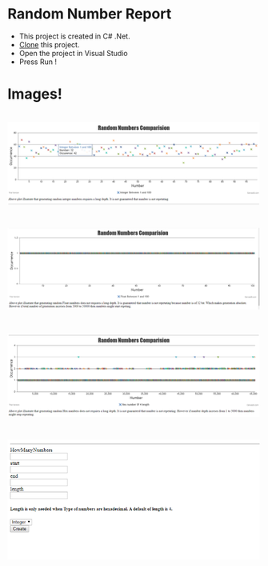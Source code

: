 # Random Number Report
  - This project is created in C# .Net.
  - [Clone](https://github.com/allTheRath/Random-Numbers-Chart.git) this project.
  - Open the project in Visual Studio 
  - Press Run !

# Images!
  # [![Integer Random Number Chart](/Images/Integer.PNG)](https://github.com/allTheRath/Random-Numbers-Chart)
  
  # [![Float Random Number Chart](/Images/Float.PNG)](https://github.com/allTheRath/Random-Numbers-Chart)
  
  # [![Hex Random Number Chart](/Images/Hex.PNG)](https://github.com/allTheRath/Random-Numbers-Chart)
  
  # [![User Input Page For Random Number generator](/Images/UserInput.PNG)](https://github.com/allTheRath/Random-Numbers-Chart)


